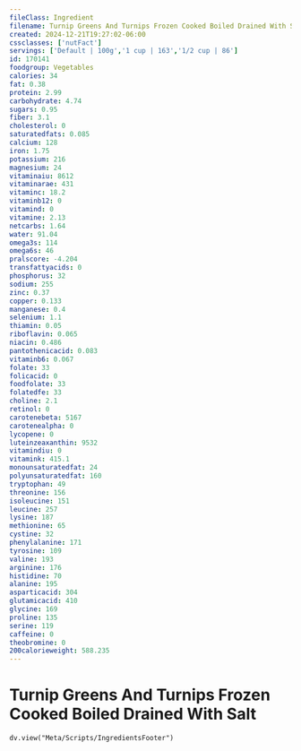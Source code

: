 ```yaml
---
fileClass: Ingredient
filename: Turnip Greens And Turnips Frozen Cooked Boiled Drained With Salt
created: 2024-12-21T19:27:02-06:00
cssclasses: ['nutFact']
servings: ['Default | 100g','1 cup | 163','1/2 cup | 86']
id: 170141
foodgroup: Vegetables
calories: 34
fat: 0.38
protein: 2.99
carbohydrate: 4.74
sugars: 0.95
fiber: 3.1
cholesterol: 0
saturatedfats: 0.085
calcium: 128
iron: 1.75
potassium: 216
magnesium: 24
vitaminaiu: 8612
vitaminarae: 431
vitaminc: 18.2
vitaminb12: 0
vitamind: 0
vitamine: 2.13
netcarbs: 1.64
water: 91.04
omega3s: 114
omega6s: 46
pralscore: -4.204
transfattyacids: 0
phosphorus: 32
sodium: 255
zinc: 0.37
copper: 0.133
manganese: 0.4
selenium: 1.1
thiamin: 0.05
riboflavin: 0.065
niacin: 0.486
pantothenicacid: 0.083
vitaminb6: 0.067
folate: 33
folicacid: 0
foodfolate: 33
folatedfe: 33
choline: 2.1
retinol: 0
carotenebeta: 5167
carotenealpha: 0
lycopene: 0
luteinzeaxanthin: 9532
vitamindiu: 0
vitamink: 415.1
monounsaturatedfat: 24
polyunsaturatedfat: 160
tryptophan: 49
threonine: 156
isoleucine: 151
leucine: 257
lysine: 187
methionine: 65
cystine: 32
phenylalanine: 171
tyrosine: 109
valine: 193
arginine: 176
histidine: 70
alanine: 195
asparticacid: 304
glutamicacid: 410
glycine: 169
proline: 135
serine: 119
caffeine: 0
theobromine: 0
200calorieweight: 588.235
---
```


# Turnip Greens And Turnips Frozen Cooked Boiled Drained With Salt

```dataviewjs
dv.view("Meta/Scripts/IngredientsFooter")
```